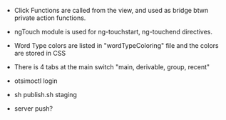 
- Click Functions are called from the view, and used as bridge btwn private action functions.
- ngTouch module is used for ng-touchstart, ng-touchend directives.
- Word Type colors are listed in "wordTypeColoring" file and the colors are stored in CSS
- There is 4 tabs at the main switch "main, derivable, group, recent"

- otsimoctl login
- sh publish.sh staging
- server push?
